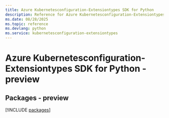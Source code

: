 ```yaml
---
title: Azure Kubernetesconfiguration-Extensiontypes SDK for Python
description: Reference for Azure Kubernetesconfiguration-Extensiontypes SDK for Python
ms.date: 08/28/2025
ms.topic: reference
ms.devlang: python
ms.service: kubernetesconfiguration-extensiontypes
---
```

# Azure Kubernetesconfiguration-Extensiontypes SDK for Python - preview
## Packages - preview
[!INCLUDE [packages](kubernetesconfiguration-extensiontypes-index.md)]